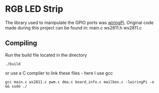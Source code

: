 # RGB LED Strip
The library used to manipulate the GPIO ports was [wiringPi](wiringpi.com).
Original code made during this project can be found in:  main.c ws2811.h ws2811.c

## Compiling
Run the build file located in the directory
<pre><code>./build</code></pre>

or use a C compiler to link these files - here I use gcc
<pre><code>gcc main.c ws2811.c pwm.c dma.c board_info.c mailbox.c -lwiringPi -o <desiredFileName> && sudo ./<desiredFileName></code></pre>
